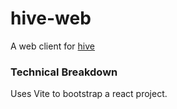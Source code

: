 # hive-web
A web client for [hive](https://github.com/bell-boy/hive)

### Technical Breakdown
Uses Vite to bootstrap a react project. 
